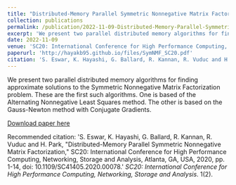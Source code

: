 ```yaml
---
title: "Distributed-Memory Parallel Symmetric Nonnegative Matrix Factorization"
collection: publications
permalink: /publication/2022-11-09-Distributed-Memory-Parallel-Symmetric-Nonnegative-Matrix-Factorization.md
excerpt: 'We present two parallel distributed memory algorithms for finding approximate solutions to the Symmetric Nonnegative Matrix Factorization problem. These are the first such algorithms. One is based of the Alternating Nonnegative Least Squares method. The other is based on the Gauss-Newton method with Conjugate Gradients.'
date: 2022-11-09
venue: 'SC20: International Conference for High Performance Computing, Networking, Storage and Analysis'
paperurl: 'http://hayakb95.github.io/files/SymNMF_SC20.pdf'
citation: 'S. Eswar, K. Hayashi, G. Ballard, R. Kannan, R. Vuduc and H. Park, "Distributed-Memory Parallel Symmetric Nonnegative Matrix Factorization," SC20: International Conference for High Performance Computing, Networking, Storage and Analysis, Atlanta, GA, USA, 2020, pp. 1-14, doi: 10.1109/SC41405.2020.00078.'
---
```

We present two parallel distributed memory algorithms for finding approximate solutions to the Symmetric Nonnegative Matrix Factorization problem. These are the first such algorithms. One is based of the Alternating Nonnegative Least Squares method. The other is based on the Gauss-Newton method with Conjugate Gradients.

[Download paper here](http://hayakb95.github.io/files/SymNMF_SC20.pdf)

Recommended citation: 'S. Eswar, K. Hayashi, G. Ballard, R. Kannan, R. Vuduc and H. Park, "Distributed-Memory Parallel Symmetric Nonnegative Matrix Factorization," SC20: International Conference for High Performance Computing, Networking, Storage and Analysis, Atlanta, GA, USA, 2020, pp. 1-14, doi: 10.1109/SC41405.2020.00078.' <i>SC20: International Conference for High Performance Computing, Networking, Storage and Analysis</i>. 1(2).
